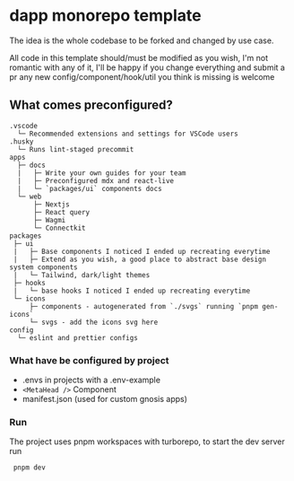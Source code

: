 # dapp monorepo template


The idea is the whole codebase to be forked and changed by use case.  

All code in this template should/must be modified as you wish, I'm not romantic with any of it, I'll be happy if you change everything and submit a pr any new config/component/hook/util you think is missing is welcome 

## What comes preconfigured?

```
.vscode
  └─ Recommended extensions and settings for VSCode users
.husky
  └─ Runs lint-staged precommit
apps
  ├─ docs
  |   ├─ Write your own guides for your team
  |   ├─ Preconfigured mdx and react-live
  |   └─ `packages/ui` components docs
  └─ web
      ├─ Nextjs
      ├─ React query
      ├─ Wagmi
      └─ Connectkit
packages
 ├─ ui
 |   ├─ Base components I noticed I ended up recreating everytime
 |   ├─ Extend as you wish, a good place to abstract base design system components
 |   └─ Tailwind, dark/light themes
 ├─ hooks
 |   └─ base hooks I noticed I ended up recreating everytime
 └─ icons
     ├─ components - autogenerated from `./svgs` running `pnpm gen-icons`
     └─ svgs - add the icons svg here
config
  └─ eslint and prettier configs
```

### What have be configured by project
- .envs in projects with a .env-example
- `<MetaHead />` Component
- manifest.json (used for custom gnosis apps)

### Run

The project uses pnpm workspaces with turborepo, to start the dev server run
```
 pnpm dev
```

